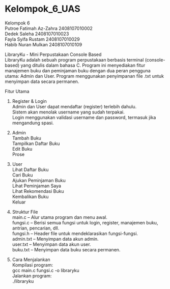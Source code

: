 # Kelompok_6_UAS
Kelompok 6<br>
Putroe Fatimah Az-Zahra 2408107010002<br>
Dedek Saleha 2408107010023<br>
Fayla Syifa Rustam 2408107010029<br>
Habib Nuran Mulkan 2408107010109<br>

LibraryKu - Mini Perpustakaan Console Based<br>
  LibraryKu adalah sebuah program perpustakaan berbasis terminal (console-based) yang ditulis dalam bahasa C. Program ini menyediakan fitur manajemen buku dan peminjaman buku dengan dua peran pengguna utama: Admin dan User. Program menggunakan penyimpanan file .txt untuk menyimpan data secara permanen.

Fitur Utama<br>
1. Register & Login<br>
   Admin dan User dapat mendaftar (register) terlebih dahulu.<br>
   Sistem akan menolak username yang sudah terpakai.<br>
   Login menggunakan validasi username dan password, termasuk jika mengandung spasi.<br>
   
2. Admin<br>
   Tambah Buku<br>
   Tampilkan Daftar Buku<br>
   Edit Buku<br>
   Prose<br>
   
4. User<br>
   Lihat Daftar Buku<br>
   Cari Buku<br>
   Ajukan Peminjaman Buku<br>
   Lihat Peminjaman Saya<br>
   Lihat Rekomendasi Buku<br>
   Kembalikan Buku<br>
   Keluar<br>
   
5. Struktur File<br>
   main.c – Alur utama program dan menu awal.<br>
   fungsi.c – Berisi semua fungsi untuk login, register, manajemen buku, antrian, pencarian, dll.<br>
   fungsi.h – Header file untuk mendeklarasikan fungsi-fungsi.<br>
   admin.txt – Menyimpan data akun admin.<br>
   user.txt – Menyimpan data akun user.<br>
   buku.txt – Menyimpan data buku secara permanen.<br>

6. Cara Menjalankan<br>
    Kompilasi program:<br>
    gcc main.c fungsi.c -o libraryku<br>
    Jalankan program:<br>
   ./libraryku<br>




